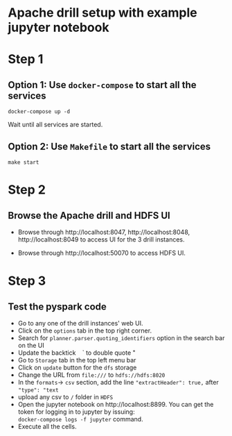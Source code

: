 # Apache drill setup with example jupyter notebook

# Step 1
## Option 1: Use `docker-compose` to start all the services

```
docker-compose up -d
```
Wait until all services are started.

## Option 2: Use `Makefile` to start all the services

```
make start
```

# Step 2
## Browse the Apache drill and HDFS UI

* Browse through http://localhost:8047, http://localhost:8048, http://localhost:8049 to access UI for the 3 drill instances.

* Browse through http://localhost:50070 to access HDFS UI.

# Step 3
## Test the pyspark code

* Go to any one of the drill instances' web UI.
* Click on the `options` tab in the top right corner.
* Search for `planner.parser.quoting_identifiers` option in the search bar on the UI
* Update the backtick ` ` ` to  double quote "
* Go to `Storage` tab in the top left menu bar
* Click on `update` button for the `dfs` storage
* Change the URL from `file:///` to `hdfs://hdfs:8020`
* In the `formats`-> `csv` section, add the line `"extractHeader": true,` after `"type": "text`
* upload any csv to `/` folder in `HDFS`
* Open the jupyter notebook on http://localhost:8899. You can get the token for logging in to jupyter by issuing:<br />
`docker-compose logs -f jupyter` command.
* Execute all the cells.
